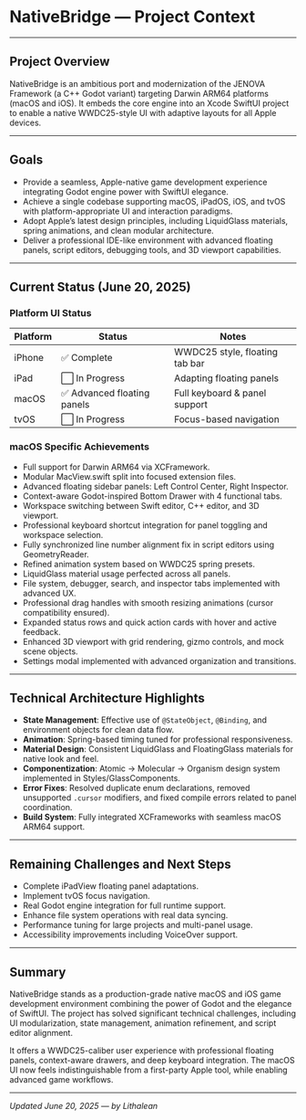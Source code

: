 # NativeBridge — Project Context

---

## Project Overview

NativeBridge is an ambitious port and modernization of the JENOVA Framework (a C++ Godot variant) targeting Darwin ARM64 platforms (macOS and iOS). It embeds the core engine into an Xcode SwiftUI project to enable a native WWDC25-style UI with adaptive layouts for all Apple devices.

---

## Goals

- Provide a seamless, Apple-native game development experience integrating Godot engine power with SwiftUI elegance.
- Achieve a single codebase supporting macOS, iPadOS, iOS, and tvOS with platform-appropriate UI and interaction paradigms.
- Adopt Apple’s latest design principles, including LiquidGlass materials, spring animations, and clean modular architecture.
- Deliver a professional IDE-like environment with advanced floating panels, script editors, debugging tools, and 3D viewport capabilities.

---

## Current Status (June 20, 2025)

### Platform UI Status

| Platform | Status                    | Notes                         |
|----------|---------------------------|-------------------------------|
| iPhone   | ✅ Complete               | WWDC25 style, floating tab bar|
| iPad     | ⬜ In Progress            | Adapting floating panels       |
| macOS    | ✅ Advanced floating panels| Full keyboard & panel support |
| tvOS     | ⬜ In Progress            | Focus-based navigation         |

### macOS Specific Achievements

- Full support for Darwin ARM64 via XCFramework.
- Modular MacView.swift split into focused extension files.
- Advanced floating sidebar panels: Left Control Center, Right Inspector.
- Context-aware Godot-inspired Bottom Drawer with 4 functional tabs.
- Workspace switching between Swift editor, C++ editor, and 3D viewport.
- Professional keyboard shortcut integration for panel toggling and workspace selection.
- Fully synchronized line number alignment fix in script editors using GeometryReader.
- Refined animation system based on WWDC25 spring presets.
- LiquidGlass material usage perfected across all panels.
- File system, debugger, search, and inspector tabs implemented with advanced UX.
- Professional drag handles with smooth resizing animations (cursor compatibility ensured).
- Expanded status rows and quick action cards with hover and active feedback.
- Enhanced 3D viewport with grid rendering, gizmo controls, and mock scene objects.
- Settings modal implemented with advanced organization and transitions.

---

## Technical Architecture Highlights

- **State Management**: Effective use of `@StateObject`, `@Binding`, and environment objects for clean data flow.
- **Animation**: Spring-based timing tuned for professional responsiveness.
- **Material Design**: Consistent LiquidGlass and FloatingGlass materials for native look and feel.
- **Componentization**: Atomic → Molecular → Organism design system implemented in Styles/GlassComponents.
- **Error Fixes**: Resolved duplicate enum declarations, removed unsupported `.cursor` modifiers, and fixed compile errors related to panel coordination.
- **Build System**: Fully integrated XCFrameworks with seamless macOS ARM64 support.

---

## Remaining Challenges and Next Steps

- Complete iPadView floating panel adaptations.
- Implement tvOS focus navigation.
- Real Godot engine integration for full runtime support.
- Enhance file system operations with real data syncing.
- Performance tuning for large projects and multi-panel usage.
- Accessibility improvements including VoiceOver support.

---

## Summary

NativeBridge stands as a production-grade native macOS and iOS game development environment combining the power of Godot and the elegance of SwiftUI. The project has solved significant technical challenges, including UI modularization, state management, animation refinement, and script editor alignment.

It offers a WWDC25-caliber user experience with professional floating panels, context-aware drawers, and deep keyboard integration. The macOS UI now feels indistinguishable from a first-party Apple tool, while enabling advanced game workflows.

---

*Updated June 20, 2025 — by Lithalean*
